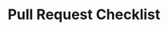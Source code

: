 ---
title: Pull Request Checklist
description: This page describes a checklist before opening a Pull Request to the Scala 3 compiler.
redirect_to: https://dotty.epfl.ch/docs/contributing/workflow/checklist.html
---